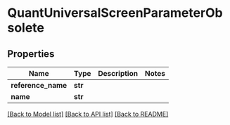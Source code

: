 # QuantUniversalScreenParameterObsolete


## Properties
Name | Type | Description | Notes
------------ | ------------- | ------------- | -------------
**reference_name** | **str** |  | 
**name** | **str** |  | 

[[Back to Model list]](../README.md#documentation-for-models) [[Back to API list]](../README.md#documentation-for-api-endpoints) [[Back to README]](../README.md)


